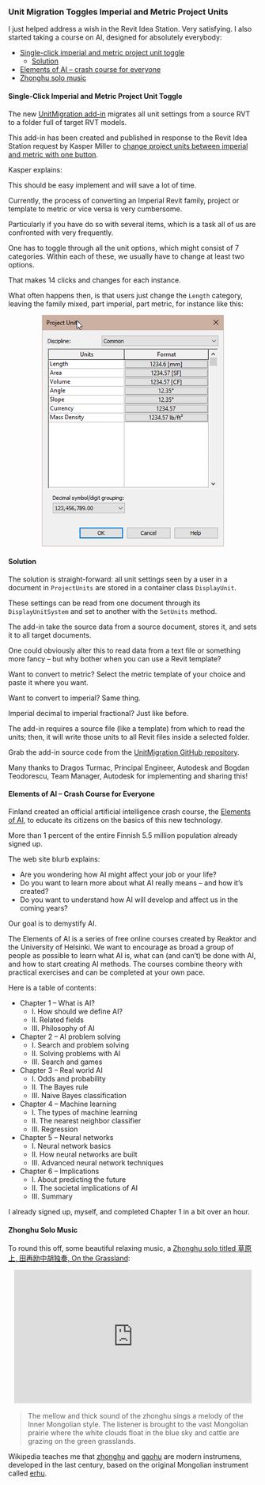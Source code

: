 <head>
<meta http-equiv="Content-Type" content="text/html; charset=utf-8">
<link rel="stylesheet" type="text/css" href="bc.css">
<script src="https://cdn.rawgit.com/google/code-prettify/master/loader/run_prettify.js" type="text/javascript"></script>
<script async src="https://platform.twitter.com/widgets.js" charset="utf-8"></script>
</head>

<!---

- [Finland is making its online AI crash course free to the world]
  https://www.theverge.com/2019/12/18/21027840/online-course-basics-of-ai-finland-free-elements

  [Elements of AI](https://www.elementsofai.com)

- https://youtu.be/_IHXGXh_wsg
  《草原上, 田再励中胡独奏 》On the Grassland (Zhonghu Solo)
The mellow and thick sound of the zhonghu sings a melody of the Inner Mongolian style. The listener is brought to the vast Mongolian prairie where the white clouds float in the blue sky and cattle are grazing on the green grasslands.
Zhonghu and gaohu are modern instrumens, the original is called erhu:
https://en.wikipedia.org/wiki/Zhonghu
https://en.wikipedia.org/wiki/Gaohu
https://en.wikipedia.org/wiki/Erhu

twitter:

AI training for everybody and single-click migration for imperial and metric project unit toggle in the #RevitAPI #DynamoBim @AutodeskForge @AutodeskRevit #bim #ForgeDevCon http://bit.ly/unitmigration

I just helped address a wish in the Revit Idea Station.
I also started taking a course on AI, designed for absolutely everybody
&ndash; Single-click imperial and metric project unit toggle
&ndash; Solution
&ndash; Elements of AI &ndash; crash course for everyone
&ndash; Zhonghu solo music...

linkedin:

AI training for everybody and single-click migration for imperial and metric project unit toggle in the #RevitAPI

http://bit.ly/unitmigration

I just helped address a wish in the Revit Idea Station.

I also started taking a course on AI, designed for absolutely everybody:

- Single-click imperial and metric project unit toggle
- Solution
- Elements of AI - crash course for everyone
- Zhonghu solo music...

#bim #DynamoBim #ForgeDevCon #Revit #API #IFC #SDK #AI #VisualStudio #Autodesk #AEC #adsk

the [Revit API discussion forum](http://forums.autodesk.com/t5/revit-api-forum/bd-p/160) thread

<p style="font-size: 80%; font-style:italic"></p>

-->

### Unit Migration Toggles Imperial and Metric Project Units

I just helped address a wish in the Revit Idea Station.
Very satisfying.
I also started taking a course on AI, designed for absolutely everybody:

- [Single-click imperial and metric project unit toggle](#2)
    - [Solution](#3)
- [Elements of AI &ndash; crash course for everyone](#4)
- [Zhonghu solo music](#5)


#### <a name="2"></a>Single-Click Imperial and Metric Project Unit Toggle

The new [UnitMigration add-in](https://github.com/jeremytammik/UnitMigration) migrates
all unit settings from a source RVT to a folder full of target RVT models.

This add-in has been created and published in response to the Revit Idea Station request by Kasper Miller
to [change project units between imperial and metric with one button](https://forums.autodesk.com/t5/revit-ideas/change-project-units-between-imperial-and-metric-with-one-button/idi-p/9235848).

Kasper explains:

This should be easy implement and will save a lot of time.

Currently, the process of converting an Imperial Revit family, project or template to metric or vice versa is very cumbersome.

Particularly if you have do so with several items, which is a task all of us are confronted with very frequently.

One has to toggle through all the unit options, which might consist of 7 categories.
Within each of these, we usually have to change at least two options.

That makes 14 clicks and changes for each instance.

What often happens then, is that users just change the `Length` category, leaving the family mixed, part imperial, part metric, for instance like this:

<center>
<img src="img/project_units_part_imperial_part_metric.png" alt="Mixed project units part imperial part metric" title="Mixed project units part imperial part metric" width="368"/>
</center>

#### <a name="3"></a>Solution

The solution is straight-forward: all unit settings seen by a user in a document in `ProjectUnits` are stored in a container class `DisplayUnit`.

These settings can be read from one document through its `DisplayUnitSystem` and set to another with the `SetUnits` method.

The add-in take the source data from a source document, stores it, and sets it to all target documents. 
 
One could obviously alter this to read data from a text file or something more fancy &ndash; but why bother when you can use a Revit template?

Want to convert to metric?
Select the metric template of your choice and paste it where you want.

Want to convert to imperial? Same thing.

Imperial decimal to imperial fractional? Just like before.

The add-in requires a source file (like a template) from which to read the units; then, it will write those units to all Revit files inside a selected folder.

Grab the add-in source code from
the [UnitMigration GitHub repository](https://github.com/jeremytammik/UnitMigration).

Many thanks to Dragos Turmac, Principal Engineer, Autodesk and Bogdan Teodorescu, Team Manager, Autodesk for implementing and sharing this!

#### <a name="4"></a>Elements of AI &ndash; Crash Course for Everyone

Finland created an official artificial intelligence crash course,
the [Elements of AI](https://www.elementsofai.com), 
to educate its citizens on the basics of this new technology.

More than 1 percent of the entire Finnish 5.5 million population already signed up.

The web site blurb explains:

- Are you wondering how AI might affect your job or your life?
- Do you want to learn more about what AI really means &ndash; and how it’s created?
- Do you want to understand how AI will develop and affect us in the coming years?

Our goal is to demystify AI.

The Elements of AI is a series of free online courses created by Reaktor and the University of Helsinki.
We want to encourage as broad a group of people as possible to learn what AI is, what can (and can’t) be done with AI, and how to start creating AI methods.
The courses combine theory with practical exercises and can be completed at your own pace.

Here is a table of contents:

- Chapter 1 &ndash; What is AI?
    - I. How should we define AI?
    - II. Related fields
    - III. Philosophy of AI
- Chapter 2 &ndash; AI problem solving
    - I. Search and problem solving
    - II. Solving problems with AI
    - III. Search and games
- Chapter 3 &ndash; Real world AI
    - I. Odds and probability
    - II. The Bayes rule
    - III. Naive Bayes classification
- Chapter 4 &ndash; Machine learning
    - I. The types of machine learning
    - II. The nearest neighbor classifier
    - III. Regression
- Chapter 5 &ndash; Neural networks
    - I. Neural network basics
    - II. How neural networks are built
    - III. Advanced neural network techniques
- Chapter 6 &ndash; Implications
    - I. About predicting the future
    - II. The societal implications of AI
    - III. Summary

I already signed up, myself, and completed Chapter 1 in a bit over an hour.

#### <a name="5"></a>Zhonghu Solo Music

To round this off, some beautiful relaxing music,
a [Zhonghu solo titled 草原上, 田再励中胡独奏, On the Grassland](https://youtu.be/_IHXGXh_wsg):

<center>
<iframe width="480" height="270" src="https://www.youtube.com/embed/_IHXGXh_wsg" frameborder="0" allow="accelerometer; autoplay; encrypted-media; gyroscope; picture-in-picture" allowfullscreen></iframe>
</center>

> The mellow and thick sound of the zhonghu sings a melody of the Inner Mongolian style.
The listener is brought to the vast Mongolian prairie where the white clouds float in the blue sky and cattle are grazing on the green grasslands.

Wikipedia teaches me
that [zhonghu](https://en.wikipedia.org/wiki/Zhonghu)
and [gaohu](https://en.wikipedia.org/wiki/Gaohu) are
modern instrumens, developed in the last century, based on the original Mongolian instrument
called [erhu](https://en.wikipedia.org/wiki/Erhu).




